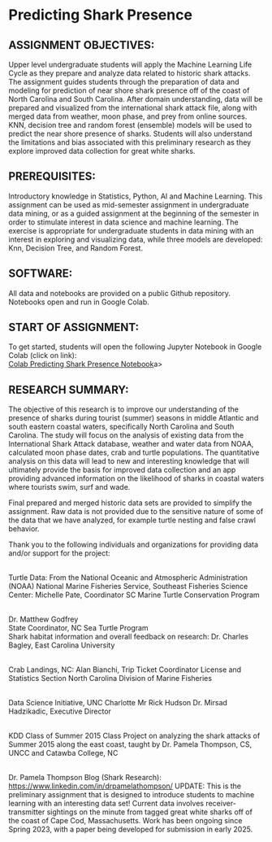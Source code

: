 # Predicting Shark Presence

<h2>ASSIGNMENT OBJECTIVES:</h2><p></p> Upper level undergraduate students will apply the Machine Learning Life Cycle as they prepare and analyze data related to historic shark attacks. The assignment guides students through the preparation of data and modeling for prediction of near shore shark presence off of the coast of North Carolina and South Carolina. After domain understanding, data will be prepared and visualized from the international shark attack file, along with merged data from weather, moon phase, and prey from online sources. KNN, decision tree and random forest (ensemble) models will be used to predict the near shore presence of sharks. Students will also understand the limitations and bias associated with this preliminary research as they explore improved data collection for great white sharks.</p>

<h2>PREREQUISITES:</h2><p> Introductory knowledge in Statistics, Python, AI and Machine Learning. This assignment can be used as mid-semester assignment in undergraduate data mining, or as a guided assignment at the beginning of the semester in order to stimulate interest in data science and machine learning. The exercise is appropriate for undergraduate students in data mining with an interest in exploring and visualizing data, while three models are developed: Knn, Decision Tree, and Random Forest.</p>

<h2>SOFTWARE:</h2><p>All data and notebooks are provided on a public Github repository. Notebooks open and run in Google Colab.</p>

<h2>START OF ASSIGNMENT:</h2>
<p>To get started, students will open the following Jupyter Notebook in Google Colab (click on link): <br>
<a href ="https://colab.research.google.com/github/plthomps/PredictingSharkPresence/blob/main/Predicting_Shark_Presence_1.ipynb">Colab Predicting Shark Presence Notebook</a>a></p>

<h2>RESEARCH SUMMARY:</h2><p>The objective of this research is to improve our understanding of the presence of sharks during tourist (summer) seasons in middle Atlantic and south eastern coastal waters, specifically North Carolina and South Carolina. The study will focus on the analysis of existing data from the International Shark Attack database, weather and water data from NOAA, calculated moon phase dates, crab and turtle populations. The quantitative analysis on this data will lead to new and interesting knowledge that will ultimately provide the basis for improved data collection and an app providing advanced information on the likelihood of sharks in coastal waters where tourists swim, surf and wade.</p><p>

Final prepared and merged historic data sets are provided to simplify the assignment. Raw data is not provided due to the sensitive nature of some of the data that we have analyzed, for example turtle nesting and false crawl behavior. </p>

<p>Thank you to the following individuals and organizations for providing data and/or support for the project:<br><br>

Turtle Data: From the National Oceanic and Atmospheric Administration (NOAA) National Marine Fisheries Service, Southeast Fisheries Science Center: Michelle Pate, Coordinator SC Marine Turtle Conservation Program<br><br>

Dr. Matthew Godfrey<br>
State Coordinator, NC Sea Turtle Program<br>
Shark habitat information and overall feedback on research: Dr. Charles Bagley, East Carolina University<br><br>

Crab Landings, NC: Alan Bianchi, Trip Ticket Coordinator License and Statistics Section North Carolina Division of Marine Fisheries<br><br>

Data Science Initiative, UNC Charlotte Mr Rick Hudson Dr. Mirsad Hadzikadic, Executive Director<br><br>

KDD Class of Summer 2015 Class Project on analyzing the shark attacks of Summer 2015 along the east coast, taught by Dr. Pamela Thompson, CS, UNCC and Catawba College, NC<br><br>

Dr. Pamela Thompson Blog (Shark Research):  https://www.linkedin.com/in/drpamelathompson/
UPDATE: This is the preliminary assignment that is designed to introduce students to machine learning with an interesting data set! Current data involves receiver-transmitter sightings on the minute from tagged great white sharks off of the coast of Cape Cod, Massachusetts. Work has been ongoing since Spring 2023, with a paper being developed for submission in early 2025.
